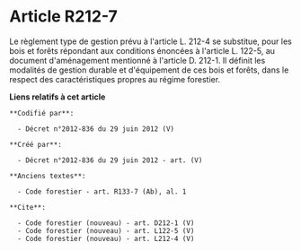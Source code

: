 # Article R212-7

Le règlement type de gestion prévu à l'article L. 212-4 se substitue, pour les bois et forêts répondant aux conditions
énoncées à l'article L. 122-5, au document d'aménagement mentionné à l'article D. 212-1. Il définit les modalités de gestion
durable et d'équipement de ces bois et forêts, dans le respect des caractéristiques propres au régime forestier.

**Liens relatifs à cet article**

	**Codifié par**:

	  - Décret n°2012-836 du 29 juin 2012 (V)

	**Créé par**:

	  - Décret n°2012-836 du 29 juin 2012 - art. (V)

	**Anciens textes**:

	  - Code forestier - art. R133-7 (Ab), al. 1

	**Cite**:

	  - Code forestier (nouveau) - art. D212-1 (V)
	  - Code forestier (nouveau) - art. L122-5 (V)
	  - Code forestier (nouveau) - art. L212-4 (V)
